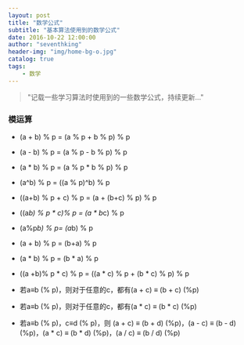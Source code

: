 ```yaml
---
layout: post
title: "数学公式"
subtitle: "基本算法使用到的数学公式"
date: 2016-10-22 12:00:00
author: "seventhking"
header-img: "img/home-bg-o.jpg"
catalog: true
tags:
    - 数学
---
```


> "记载一些学习算法时使用到的一些数学公式，持续更新..."

### 模运算

* (a + b) % p = (a % p + b % p) % p

* (a - b) % p = (a % p - b % p) % p

* (a * b) % p = (a % p * b % p) % p

* (a^b) % p = ((a % p)^b) % p

* ((a+b) % p + c) % p = (a + (b+c) % p) % p

* ((a*b) % p * c)% p = (a * b*c) % p

* (a%p*b) % p= (a*b) % p

* (a + b) % p = (b+a) % p

* (a * b) % p = (b * a) % p

* ((a +b)% p * c) % p = ((a * c) % p + (b * c) % p) % p

* 若a≡b (% p)，则对于任意的c，都有(a + c) ≡ (b + c) (%p)

* 若a≡b (% p)，则对于任意的c，都有(a * c) ≡ (b * c) (%p)

* 若a≡b (% p)，c≡d (% p)，则 (a + c) ≡ (b + d) (%p)，(a - c) ≡ (b - d) (%p)，(a * c) ≡ (b * d) (%p)，(a / c) ≡ (b / d) (%p)

